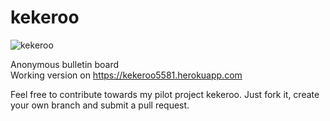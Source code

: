 # kekeroo

![kekeroo](https://s3.eu-central-1.amazonaws.com/kekeroo/kek.png)  

Anonymous bulletin board  
Working version on https://kekeroo5581.herokuapp.com

Feel free to contribute towards my pilot project kekeroo. Just fork it, create your own branch and submit a pull request.
